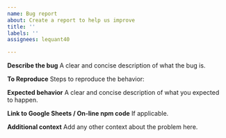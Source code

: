 ```yaml
---
name: Bug report
about: Create a report to help us improve
title: ''
labels: ''
assignees: lequant40

---
```


**Describe the bug**
A clear and concise description of what the bug is.

**To Reproduce**
Steps to reproduce the behavior:

**Expected behavior**
A clear and concise description of what you expected to happen.

**Link to Google Sheets / On-line npm code**
If applicable.

**Additional context**
Add any other context about the problem here.
